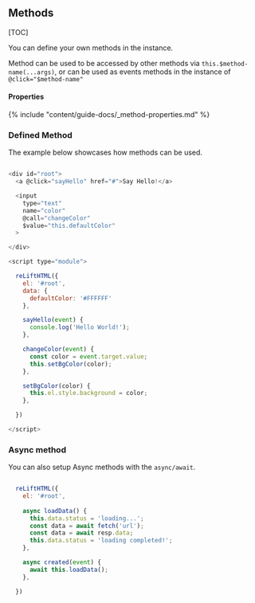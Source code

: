 ## Methods

[TOC]

You can define your own methods in the instance. 

Method can be used to be accessed by other methods via `this.$method-name(...args)`, or can be used as events methods in the instance of `@click="$method-name"`


#### Properties

{% include "content/guide-docs/_method-properties.md" %}

### Defined Method

The example below showcases how methods can be used.

```js

<div id="root">
  <a @click="sayHello" href="#">Say Hello!</a>

  <input 
    type="text" 
    name="color" 
    @call="changeColor" 
    $value="this.defaultColor"
  > 

</div>

<script type="module">

  reLiftHTML({
    el: '#root',
    data: {
      defaultColor: '#FFFFFF'
    },

    sayHello(event) {
      console.log('Hello World!');
    },

    changeColor(event) {
      const color = event.target.value;
      this.setBgColor(color);
    },

    setBgColor(color) {
      this.el.style.background = color;
    },

  })

</script>

```


### Async method

You can also setup Async methods with the `async/await`. 


```js

  reLiftHTML({
    el: '#root',
    
    async loadData() {
      this.data.status = 'loading...';
      const data = await fetch('url');
      const data = await resp.data;
      this.data.status = 'loading completed!';
    },

    async created(event) {
      await this.loadData();
    },

  })


```